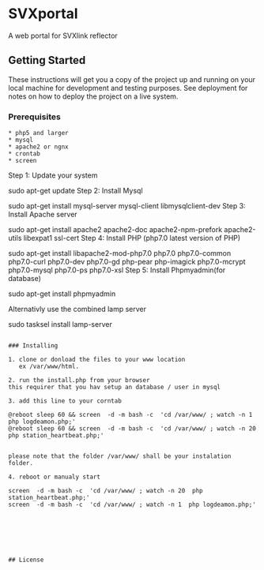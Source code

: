 # SVXportal

A web portal for SVXlink reflector



## Getting Started

These instructions will get you a copy of the project up and running on your local machine for development and testing purposes. See deployment for notes on how to deploy the project on a live system.

### Prerequisites


```
* php5 and larger
* mysql
* apache2 or ngnx
* crontab
* screen 
```

Step 1: Update your system

sudo apt-get update
Step 2: Install Mysql

sudo apt-get install mysql-server mysql-client libmysqlclient-dev
Step 3: Install Apache server

sudo apt-get install apache2 apache2-doc apache2-npm-prefork apache2-utils libexpat1 ssl-cert
Step 4: Install PHP (php7.0 latest version of PHP)

sudo apt-get install libapache2-mod-php7.0 php7.0 php7.0-common php7.0-curl php7.0-dev php7.0-gd php-pear php-imagick php7.0-mcrypt php7.0-mysql php7.0-ps php7.0-xsl
Step 5: Install Phpmyadmin(for database)

sudo apt-get install phpmyadmin

Alternativly use the combined lamp server 

sudo tasksel install lamp-server

```

### Installing

1. clone or donload the files to your www location
   ex /var/www/html.

2. run the install.php from your browser
this requirer that you hav setup an database / user in mysql 

3. add this line to your corntab

@reboot sleep 60 && screen  -d -m bash -c  'cd /var/www/ ; watch -n 1  php logdeamon.php;'
@reboot sleep 60 && screen  -d -m bash -c  'cd /var/www/ ; watch -n 20  php station_heartbeat.php;'


please note that the folder /var/www/ shall be your instalation folder.

4. reboot or manualy start 

screen  -d -m bash -c  'cd /var/www/ ; watch -n 20  php station_heartbeat.php;'
screen  -d -m bash -c  'cd /var/www/ ; watch -n 1  php logdeamon.php;'







## License


